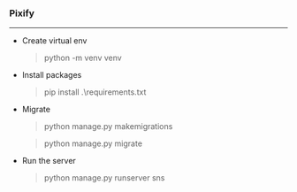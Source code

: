 ### Pixify
****************

- Create virtual env

    > python -m venv venv

- Install packages

    > pip install .\requirements.txt

- Migrate

    > python manage.py makemigrations

    > python manage.py migrate

- Run the server
    > python manage.py runserver
    sns